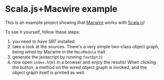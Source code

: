 Scala.js+Macwire example
===

This is an example project showing that [Macwire](https://github.com/adamw/macwire) works with 
[Scala.js](http://www.scala-js.org/)!

To see it yourself, follow these steps:

1. you need to have SBT installed
2. take a look at the sources. There's a very simple two-class object graph, being wired by Macwire in the
`MainModule` trait
3. generate the javascript by running `fastOptJS`
4. now open `index.html` in a browser and enjoy the results! When clicking the button, a method on the wired
object graph is invoked, and the object graph itself is printed as well.